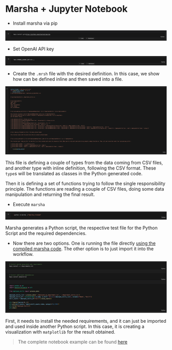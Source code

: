 # Marsha + Jupyter Notebook

- Install marsha via pip

![Alt text](assets/jupyter-notebook/pip-install.png)

- Set OpenAI API key

![Alt text](assets/jupyter-notebook/openai-key.png)

- Create the `.mrsh` file with the desired definition. In this case, we show how can be defined inline and then saved into a file.

![Alt text](assets/jupyter-notebook/marsha-file.png)

This file is defining a couple of types from the data coming from CSV files, and another type with inline definition, following the CSV format. These `type`s will be translated as classes in the Python generated code.

Then it is defining a set of functions trying to follow the single responsibility principle. The functions are reading a couple of CSV files, doing some data manipulation and returning the final result.

- Execute `marsha`

![Alt text](assets/jupyter-notebook/exec-marsha.png)

Marsha generates a Python script, the respective test file for the Python Script and the required dependencies.

- Now there are two options. One is running the file directly [using the compiled marsha code](https://github.com/alantech/marsha#using-compiled-marsha-code). The other option is to just import it into the workflow.

![Alt text](assets/jupyter-notebook/usage.png)

First, it needs to install the needed requirements, and it can just be imported and used inside another Python script. In this case, it is creating a visualization with `matplotlib` for the result obtained.


> The complete notebook example can be found [here](https://github.com/alantech/marsha/tree/main/examples/data-oriented/notebook)
